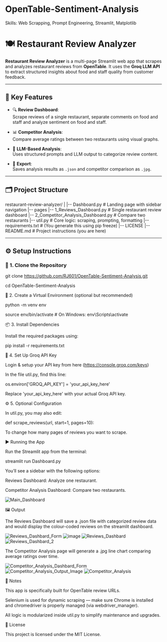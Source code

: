 # OpenTable-Sentiment-Analysis
Skills: Web Scrapping, Prompt Engineering, Streamlit, Matplotlib

# 🍽️ Restaurant Review Analyzer

**Restaurant Review Analyzer** is a multi-page Streamlit web app that scrapes and analyzes restaurant reviews from **OpenTable**. It uses the **Groq LLM API** to extract structured insights about food and staff quality from customer feedback.

---

## 🧠 Key Features

- 🔍 **Review Dashboard**:  
  Scrape reviews of a single restaurant, separate comments on food and staff and analyze sentiment on food and staff.
  
- 📊 **Competitor Analysis**:  
  Compare average ratings between two restaurants using visual graphs.

- 🎯 **LLM-Based Analysis**:  
  Uses structured prompts and LLM output to categorize review content.

- 🧾 **Export**:  
  Saves analysis results as `.json` and competitor comparison as `.jpg`.

---

## 🗂️ Project Structure

restaurant-review-analyzer/
|
|-- Dashboard.py # Landing page with sidebar navigation
|-- pages
    |-- 1_Reviews_Dashboard.py # Single restaurant review dashboard
    |-- 2_Competitor_Analysis_Dashboard.py # Compare two restaurants
|-- util.py # Core logic: scraping, prompting, formatting
|-- requirements.txt # (You generate this using pip freeze)
|-- LICENSE
|-- README.md # Project instructions (you are here)

---

## ⚙️ Setup Instructions

### 🔁 1. Clone the Repository

git clone https://github.com/RJ601/OpenTable-Sentiment-Analysis.git

cd OpenTable-Sentiment-Analysis

🧪 2. Create a Virtual Environment (optional but recommended)

python -m venv env

source env/bin/activate  # On Windows: env\Scripts\activate

📦 3. Install Dependencies

Install the required packages using:

pip install -r requirements.txt

🔑 4. Set Up Groq API Key

Login & setup your API key from here (https://console.groq.com/keys)

In the file util.py, find this line:

os.environ['GROQ_API_KEY'] = 'your_api_key_here'

Replace 'your_api_key_here' with your actual Groq API key.

⚙️ 5. Optional Configuration

In util.py, you may also edit:

def scrape_reviews(url, start=1, pages=10):

To change how many pages of reviews you want to scrape.

▶️ Running the App

Run the Streamlit app from the terminal:

streamlit run Dashboard.py

You’ll see a sidebar with the following options:

Reviews Dashboard: Analyze one restaurant.

Competitor Analysis Dashboard: Compare two restaurants.

![Main_Dashboard](https://github.com/user-attachments/assets/d64e6af3-fbcf-4ca0-804f-2deb332df196)

🖼️ Output

The Reviews Dashboard will save a .json file with categorized review data and would display the colour-coded reviews on the streamlit dashboard.

![Reviews_Dashbard_Form](https://github.com/user-attachments/assets/ade8d04b-9f7b-4325-9afc-9ab7c5c3180b)
![image](https://github.com/user-attachments/assets/136a2d08-1db1-4e4b-a938-6a1b3a39e594)
![Reviews_Dashbard](https://github.com/user-attachments/assets/70355e55-3068-424c-9b61-91e296ee85fc)
![Reviews_Dashbard_2](https://github.com/user-attachments/assets/1706cbb3-bef6-4a52-9655-f94c22f25e03)

The Competitor Analysis page will generate a .jpg line chart comparing average ratings over time.

![Competitor_Analysis_Dashbard_Form](https://github.com/user-attachments/assets/c6738381-c1c0-49a7-9587-5e2524ef9478)
![Competitor_Analysis_Output_Image](https://github.com/user-attachments/assets/0cd2e8f9-0757-427f-a613-3c95ca9632f5)
![Competitor_Analysis](https://github.com/user-attachments/assets/5a11a964-b150-4811-bb64-3257dbc0e76a)

📌 Notes

This app is specifically built for OpenTable review URLs.

Selenium is used for dynamic scraping — make sure Chrome is installed and chromedriver is properly managed (via webdriver_manager).

All logic is modularized inside util.py to simplify maintenance and upgrades.

📄 License

This project is licensed under the MIT License.
